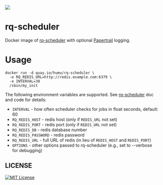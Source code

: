 [![](https://quay.io/repository/humu/rq-scheduler/status)](https://quay.io/repository/humu/rq-scheduler)

# rq-scheduler
Docker image of [rq-scheduler](https://github.com/ui/rq-scheduler) with optional [Papertrail](https://papertrailapp.com/) logging.

# Usage

```
docker run -d quay.io/humu/rq-scheduler \
  -e RQ_REDIS_URL=http://redis.example.com:6379 \
  -e INTERVAL=30
  /sbin/my_init
```

The following environment variables are supported. See [rq-scheduler](https://github.com/ui/rq-scheduler) doc and code for details:

* `INTERVAL` - how often scheduler checks for jobs in float seconds, default: 60
* `RQ_REDIS_HOST` - redis host (only if `REDIS_URL` not set)
* `RQ_REDIS_PORT` - redis port (only if `REDIS_URL` not set)
* `RQ_REDIS_DB` - redis database number
* `RQ_REDIS_PASSWORD` - redis password
* `RQ_REDIS_URL` - full URL of redis (in lieu of `REDIS_HOST` and `REDIS_PORT`)
* `OPTIONS` - other options passed to rq-scheduler (e.g., set to --verbose for debugging)

## LICENSE
[![MIT License](http://img.shields.io/badge/license-MIT-blue.svg?style=flat)](LICENSE)
